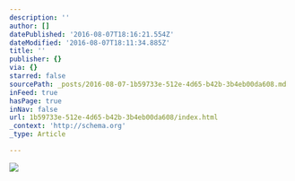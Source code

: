```yaml
---
description: ''
author: []
datePublished: '2016-08-07T18:16:21.554Z'
dateModified: '2016-08-07T18:11:34.885Z'
title: ''
publisher: {}
via: {}
starred: false
sourcePath: _posts/2016-08-07-1b59733e-512e-4d65-b42b-3b4eb00da608.md
inFeed: true
hasPage: true
inNav: false
url: 1b59733e-512e-4d65-b42b-3b4eb00da608/index.html
_context: 'http://schema.org'
_type: Article

---
```

![](https://the-grid-user-content.s3-us-west-2.amazonaws.com/07b28be0-48e1-492e-83a1-f57fd41e3660.jpg)